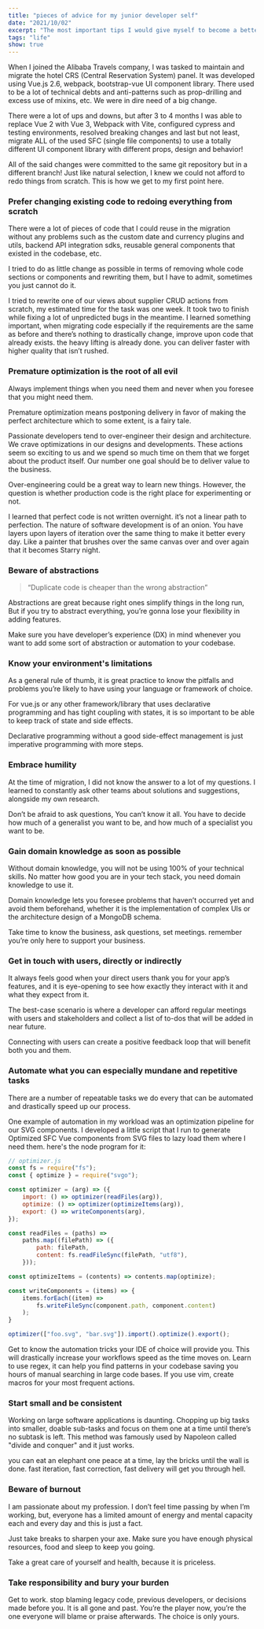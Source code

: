 ```yaml
---
title: "pieces of advice for my junior developer self"
date: "2021/10/02"
excerpt: "The most important tips I would give myself to become a better developer"
tags: "life"
show: true
---
```


When I joined the Alibaba Travels company, I was tasked to maintain and migrate the hotel CRS (Central Reservation System) panel. It was developed using Vue.js 2.6, webpack, bootstrap-vue UI component library. There used to be a lot of technical debts and anti-patterns such as prop-drilling and excess use of mixins, etc. We were in dire need of a big change.

There were a lot of ups and downs, but after 3 to 4 months I was able to replace Vue 2 with Vue 3, Webpack with Vite, configured cypress and testing environments, resolved breaking changes and last but not least, migrate ALL of the used SFC (single file components) to use a totally different UI component library with different props, design and behavior!

All of the said changes were committed to the same git repository but in a different branch! Just like natural selection, I knew we could not afford to redo things from scratch. This is how we get to my first point here.

### Prefer changing existing code to redoing everything from scratch

There were a lot of pieces of code that I could reuse in the migration without any problems such as the custom date and currency plugins and utils, backend API integration sdks, reusable general components that existed in the codebase, etc.

I tried to do as little change as possible in terms of removing whole code sections or components and rewriting them, but I have to admit, sometimes you just cannot do it.

I tried to rewrite one of our views about supplier CRUD actions from scratch, my estimated time for the task was one week. It took two to finish while fixing a lot of unpredicted bugs in the meantime. I learned something important, when migrating code especially if the requirements are the same as before and there’s nothing to drastically change, improve upon code that already exists. the heavy lifting is already done. you can deliver faster with higher quality that isn’t rushed.

### Premature optimization is the root of all evil

Always implement things when you need them and never when you foresee that you might need them.

Premature optimization means postponing delivery in favor of making the perfect architecture which to some extent, is a fairy tale.

Passionate developers tend to over-engineer their design and architecture. We crave optimizations in our designs and developments. These actions seem so exciting to us and we spend so much time on them that we forget about the product itself. Our number one goal should be to deliver value to the business.

Over-engineering could be a great way to learn new things. However, the question is whether production code is the right place for experimenting or not.

I learned that perfect code is not written overnight. it’s not a linear path to perfection. The nature of software development is of an onion. You have layers upon layers of iteration over the same thing to make it better every day. Like a painter that brushes over the same canvas over and over again that it becomes Starry night.

### Beware of abstractions

> “Duplicate code is cheaper than the wrong abstraction”

Abstractions are great because right ones simplify things in the long run, But if you try to abstract everything, you’re gonna lose your flexibility in adding features.

Make sure you have developer’s experience (DX) in mind whenever you want to add some sort of abstraction or automation to your codebase.


### Know your environment's limitations

As a general rule of thumb, it is great practice to know the pitfalls and problems you’re likely to have using your language or framework of choice.

For vue.js or any other framework/library that uses declarative programming and has tight coupling with states, it is so important to be able to keep track of state and side effects.

Declarative programming without a good side-effect management is just imperative programming with more steps.

### Embrace humility

At the time of migration, I did not know the answer to a lot of my questions. I learned to constantly ask other teams about solutions and suggestions, alongside my own research.

Don’t be afraid to ask questions, You can’t know it all. You have to decide how much of a generalist you want to be, and how much of a specialist you want to be.

### Gain domain knowledge as soon as possible

Without domain knowledge, you will not be using 100% of your technical skills. No matter how good you are in your tech stack, you need domain knowledge to use it.

Domain knowledge lets you foresee problems that haven’t occurred yet and avoid them beforehand, whether it is the implementation of complex UIs or the architecture design of a MongoDB schema.

Take time to know the business, ask questions, set meetings. remember you’re only here to support your business.

### Get in touch with users, directly or indirectly

It always feels good when your direct users thank you for your app’s features, and it is eye-opening to see how exactly they interact with it and what they expect from it.

The best-case scenario is where a developer can afford regular meetings with users and stakeholders and collect a list of to-dos that will be added in near future.

Connecting with users can create a positive feedback loop that will benefit both you and them.

### Automate what you can especially mundane and repetitive tasks

There are a number of repeatable tasks we do every that can be automated and drastically speed up our process.

One example of automation in my workload was an optimization pipeline for our SVG components. I developed a little script that I run to generate Optimized SFC Vue components from SVG files to lazy load them where I need them. here's the node program for it:

```javascript
// optimizer.js
const fs = require("fs");
const { optimize } = require("svgo");

const optimizer = (arg) => ({
    import: () => optimizer(readFiles(arg)),
    optimize: () => optimizer(optimizeItems(arg)),
    export: () => writeComponents(arg),
});

const readFiles = (paths) =>
    paths.map((filePath) => ({
        path: filePath,
        content: fs.readFileSync(filePath, "utf8"),
    }));

const optimizeItems = (contents) => contents.map(optimize);

const writeComponents = (items) => {
    items.forEach((item) =>
        fs.writeFileSync(component.path, component.content)
    );
}

optimizer(["foo.svg", "bar.svg"]).import().optimize().export();
```

Get to know the automation tricks your IDE of choice will provide you. This will drastically increase your workflows speed as the time moves on.
Learn to use regex, it can help you find patterns in your codebase saving you hours of manual searching in large code bases. If you use vim, create macros for your most frequent actions.

### Start small and be consistent

Working on large software applications is daunting. Chopping up big tasks into smaller, doable sub-tasks and focus on them one at a time until there’s no subtask is left. This method was famously used by Napoleon called "divide and conquer" and it just works.

you can eat an elephant one peace at a time, lay the bricks until the wall is done. fast iteration, fast correction, fast delivery will get you through hell.

### Beware of burnout

I am passionate about my profession. I don’t feel time passing by when I’m working, but, everyone has a limited amount of energy and mental capacity each and every day and this is just a fact.

Just take breaks to sharpen your axe. Make sure you have enough physical resources, food and sleep to keep you going.

Take a great care of yourself and health, because it is priceless.

### Take responsibility and bury your burden

Get to work. stop blaming legacy code, previous developers, or decisions made before you. It is all gone and past. You’re the player now, you’re the one everyone will blame or praise afterwards. The choice is only yours.